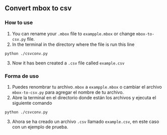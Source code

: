 ## Convert mbox to csv

### How to use

1. You can rename your `.mbox` file to `exampple.mbox` or change `mbox-to-csv.py` file.
2. In the terminal in the directory where the file is run this line

```
python ./csvconv.py
```
3. Now it has been created a `.csv` file called `example.csv`

### Forma de uso

1. Puedes renombrar tu archivo`.mbox` a `exampple.mbox` o cambiar el archivo `mbox-to-csv.py` para agregar el nombre de tu archivo.
2. Abre la terminal en el directorio donde están los archivos y ejecuta el siguiente comando
```
python ./csvconv.py
```
3. Ahora se ha creado un archivo `.csv` llamado `example.csv`, en este caso con un ejemplo de prueba.
